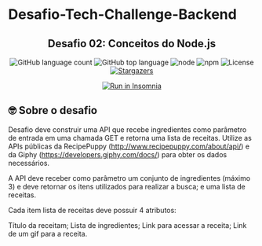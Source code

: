 # Desafio-Tech-Challenge-Backend

<h2 align="center">
  Desafio 02: Conceitos do Node.js
</h2>

<p align="center">
  <img alt="GitHub language count" src="https://img.shields.io/github/languages/count/FernandoGurgel/Desafio-Tech-Challenge-Backend">

  <img alt="GitHub top language" src="https://img.shields.io/github/languages/top/FernandoGurgel/Desafio-Tech-Challenge-Backend">

  <img alt="node" src="https://img.shields.io/badge/node-10.15.0-blue">

  <img alt="npm" src="https://img.shields.io/badge/npm-v6.3.0-red">

  <img alt="License" src="https://img.shields.io/badge/license-MIT-%2304D361">

  <a href="https://github.com/FernandoGurgel/Desafio-Tech-Challenge-Backend/stargazers">

  <img alt="Stargazers" src="https://img.shields.io/github/stars/FernandoGurgel/Desafio-Tech-Challenge-Backend?style=social">
  </a>
</p>

<p align="center">
  <a href="https://raw.githubusercontent.com/FernandoGurgel/Desafio-Tech-Challenge-Backend/master/Insomnia_2020-07-09.json" target="_blank"><img src="https://insomnia.rest/images/run.svg" alt="Run in Insomnia"></a>
</p>

## 🤓 Sobre o desafio

Desafio deve construir uma API que recebe ingredientes como parâmetro de entrada em uma chamada GET e retorna uma lista de receitas. Utilize as APIs públicas da RecipePuppy (http://www.recipepuppy.com/about/api/) e da Giphy (https://developers.giphy.com/docs/) para obter os dados necessários.

A API deve receber como parâmetro um conjunto de ingredientes (máximo 3) e deve retornar os itens utilizados para realizar a busca; e uma lista de receitas.

Cada item lista de receitas deve possuir 4 atributos:

Título da receitam;
Lista de ingredientes;
Link para acessar a receita;
Link de um gif para a receita.
